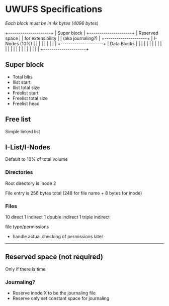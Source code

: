 # UWUFS Specifications
*Each block must be in 4k bytes (4096 bytes)*

+---------------------+
| Super block         |
+---------------------+
| Reserved space      |
| for extensibility   |
| (aka journaling?)   |
+---------------------+
| I-Nodes (10%)       |
|                     |
|                     |
|                     |
|                     |
+---------------------+
| Data Blocks         |
|                     |
|                     |
|                     |
|                     |
|                     |
|                     |
|                     |
|                     |
|                     |
|                     |
|                     |
+---------------------+


## Super block
- Total blks
- Ilist start
- Ilist total size
- Freelist start
- Freelist total size
- Freelist head

## Free list
Simple linked list

## I-List/I-Nodes
Default to 10% of total volume


### Directories
Root directory is inode 2

File entry is 256 bytes total (248 for file name + 8 bytes for inode)

### Files
10 direct
1 indirect
1 double indirect
1 triple indirect

file type/permissions
- handle actual checking of permissions later


------------------------------------

## Reserved space (not required)
Only if there is time

### Journaling?
- Reserve inode X to be the journaling file
- Reserve only set constant space for journaling
